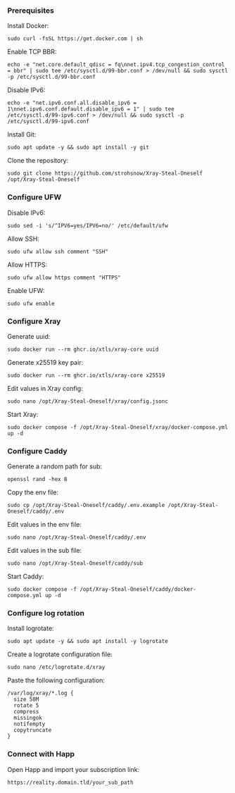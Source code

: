 ### Prerequisites
Install Docker:
```
sudo curl -fsSL https://get.docker.com | sh
```
Enable TCP BBR:
```
echo -e "net.core.default_qdisc = fq\nnet.ipv4.tcp_congestion_control = bbr" | sudo tee /etc/sysctl.d/99-bbr.conf > /dev/null && sudo sysctl -p /etc/sysctl.d/99-bbr.conf
```
Disable IPv6:
```
echo -e "net.ipv6.conf.all.disable_ipv6 = 1\nnet.ipv6.conf.default.disable_ipv6 = 1" | sudo tee /etc/sysctl.d/99-ipv6.conf > /dev/null && sudo sysctl -p /etc/sysctl.d/99-ipv6.conf
```
Install Git:
```
sudo apt update -y && sudo apt install -y git
```
Clone the repository:
```
sudo git clone https://github.com/strohsnow/Xray-Steal-Oneself /opt/Xray-Steal-Oneself
```
### Configure UFW
Disable IPv6:
```
sudo sed -i 's/^IPV6=yes/IPV6=no/' /etc/default/ufw
```
Allow SSH:
```
sudo ufw allow ssh comment "SSH"
```
Allow HTTPS:
```
sudo ufw allow https comment "HTTPS"
```
Enable UFW:
```
sudo ufw enable
```
### Configure Xray
Generate uuid:
```
sudo docker run --rm ghcr.io/xtls/xray-core uuid
```
Generate x25519 key pair:
```
sudo docker run --rm ghcr.io/xtls/xray-core x25519
```
Edit values in Xray config:
```
sudo nano /opt/Xray-Steal-Oneself/xray/config.jsonc
```
Start Xray:
```
sudo docker compose -f /opt/Xray-Steal-Oneself/xray/docker-compose.yml up -d
```
### Configure Caddy
Generate a random path for sub:
```
openssl rand -hex 8
```
Copy the env file:
```
sudo cp /opt/Xray-Steal-Oneself/caddy/.env.example /opt/Xray-Steal-Oneself/caddy/.env
```
Edit values in the env file:
```
sudo nano /opt/Xray-Steal-Oneself/caddy/.env
```
Edit values in the sub file:
```
sudo nano /opt/Xray-Steal-Oneself/caddy/sub
```
Start Caddy:
```
sudo docker compose -f /opt/Xray-Steal-Oneself/caddy/docker-compose.yml up -d
```
### Configure log rotation
Install logrotate:
```
sudo apt update -y && sudo apt install -y logrotate
```
Create a logrotate configuration file:
```
sudo nano /etc/logrotate.d/xray
```
Paste the following configuration:
```
/var/log/xray/*.log {
  size 50M
  rotate 5
  compress
  missingok
  notifempty
  copytruncate
}
```
### Connect with Happ
Open Happ and import your subscription link:
```
https://reality.domain.tld/your_sub_path
```
